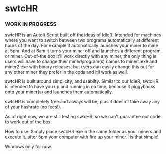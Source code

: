 # swtcHR

### WORK IN PROGRESS ###

swtcHR is an AutoIt Script built off the ideas of IdleR. Intended for machines where you want to switch between two programs automatically at different hours of the day. For example it automatically launches your miner to mine at 5pm. And at 6am it turns your miner off and launches a different program or miner. Out-of-the box it'll work directly with any miner, the only thing is users will have to change their miner/program(s) names to miner1.exe and miner2.exe with binary releases, but users can easily change this out for any other miner they prefer in the code and itll work as well.

swtcHR is built around simplicity, and usabilty. Similar to our IdleR, swtcHR is intended to have you up and running in no time, because it piggybacks onto your miner(s) and launches them automatically.

swtcHR is completely free and always will be, plus it doesn't take away any of your hashrate (no fees!).

As of right now, we are still testing swtcHR, so we can't guarantee our code to work out of the box.

How to use: Simply place swtcHR.exe in the same folder as your miners and execute it, after 5pm your computer with fire up your miner. Its that simple!

Windows only for now.

